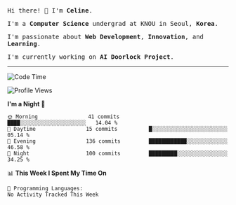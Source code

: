 <p><samp>Hi there! 👋 I'm <b>Celine</b>.</samp></p>
<p><samp>I'm a <b>Computer Science</b> undergrad at KNOU in Seoul, <b>Korea</b>.</samp></p>
<p><samp>I'm passionate about <b>Web Development</b>, <b>Innovation</b>, and <b>Learning</b>.</samp></p>
<p><samp>I'm currently working on <b>AI Doorlock Project</b>.</samp></p>
<hr>

<!--START_SECTION:celine-->
![Code Time](http://img.shields.io/badge/Code%20Time-61%20hrs%2047%20mins-blue)

![Profile Views](http://img.shields.io/badge/Profile%20Views-1-blue)

**I'm a Night 🦉** 

```text
🌞 Morning                41 commits          ████░░░░░░░░░░░░░░░░░░░░░   14.04 % 
🌆 Daytime                15 commits          █░░░░░░░░░░░░░░░░░░░░░░░░   05.14 % 
🌃 Evening                136 commits         ████████████░░░░░░░░░░░░░   46.58 % 
🌙 Night                  100 commits         █████████░░░░░░░░░░░░░░░░   34.25 % 
```


📊 **This Week I Spent My Time On** 

```text
💬 Programming Languages: 
No Activity Tracked This Week
```


<!--END_SECTION:celine-->
